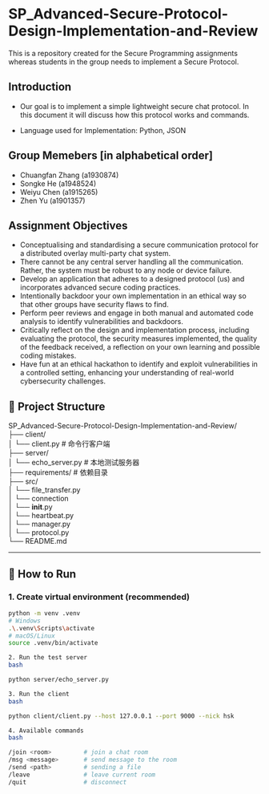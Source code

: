 # SP_Advanced-Secure-Protocol-Design-Implementation-and-Review
This is a repository created for the Secure Programming assignments whereas students in the group needs to implement a Secure Protocol. 


## Introduction 
- Our goal is to implement a simple lightweight secure chat protocol. In this document it will discuss how this protocol works and commands. 

- Language used for Implementation: Python, JSON 


## Group Memebers [in alphabetical order] 
- Chuangfan Zhang  (a1930874)
- Songke He (a1948524)
- Weiyu Chen (a1915265)
- Zhen Yu (a1901357) 

## Assignment Objectives
- Conceptualising and standardising a secure communication protocol for a distributed overlay multi-party chat system.
- There cannot be any central server handling all the communication. Rather, the system must be robust to any node or device failure. 
- Develop an application that adheres to a designed protocol (us) and incorporates advanced secure coding practices.  
- Intentionally backdoor your own implementation in an ethical way so that other groups have security flaws to find. 
- Perform peer reviews and engage in both manual and automated code analysis to identify vulnerabilities and backdoors.  
- Critically reflect on the design and implementation process, including evaluating the protocol, the security measures implemented, the quality of the feedback received, a reflection on your own learning and possible coding mistakes.
- Have fun at an ethical hackathon to identify and exploit vulnerabilities in a controlled setting, enhancing your understanding of real-world cybersecurity challenges.


## 📂 Project Structure
SP_Advanced-Secure-Protocol-Design-Implementation-and-Review/<br>
├── client/<br>
│ └── client.py # 命令行客户端<br>
├── server/<br>
│ └── echo_server.py # 本地测试服务器<br>
├── requirements/ # 依赖目录<br>
├── src/ <br>
│ └── file_transfer.py <br>
│  └── connection <br>
│   └── __init__.py<br>
│   └── heartbeat.py<br>
│   └── manager.py<br>
│   └── protocol.py<br>
└── README.md

---

## 🚀 How to Run

### 1. Create virtual environment (recommended)
```bash
python -m venv .venv
# Windows
.\.venv\Scripts\activate
# macOS/Linux
source .venv/bin/activate

2. Run the test server
bash

python server/echo_server.py

3. Run the client
bash

python client/client.py --host 127.0.0.1 --port 9000 --nick hsk

4. Available commands
bash

/join <room>         # join a chat room
/msg <message>       # send message to the room
/send <path>         # sending a file 
/leave               # leave current room
/quit                # disconnect

